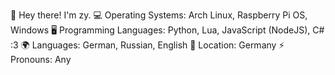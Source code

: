 👋 Hey there! I'm zy.
💻 Operating Systems: Arch Linux, Raspberry Pi OS, Windows
🖥️ Programming Languages: Python, Lua, JavaScript (NodeJS), C# :3
🌍 Languages: German, Russian, English
📍 Location: Germany
⚡ Pronouns: Any
